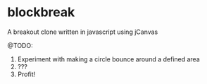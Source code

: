 blockbreak
==========

A breakout clone written in javascript using jCanvas

@TODO:
1. Experiment with making a circle bounce around a defined area
2. ???
3. Profit!

